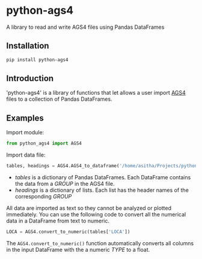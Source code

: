 # python-ags4
A library to read and write AGS4 files using Pandas DataFrames

## Installation

```bash
pip install python-ags4
```

## Introduction
'python-ags4' is a library of functions that let allows a user import [AGS4](http://www.agsdataformat.com/datatransferv4/intro.php) files to a collection of Pandas DataFrames. 

## Examples

Import module:
```python
from python_ags4 import AGS4
```

Import data file:
```python
tables, headings = AGS4.AGS4_to_dataframe('/home/asitha/Projects/python-AGS4/tests/test_data.ags')
```
* *tables* is a dictionary of Pandas DataFrames. Each DataFrame contains the data from a *GROUP* in the AGS4 file. 
* *headings* is a dictionary of lists. Each list has the header names of the corresponding *GROUP*

All data are imported as text so they cannot be analyzed or plotted immediately. You can use the following code to convert all the numerical data in a DataFrame from text to numeric.

```python
LOCA = AGS4.convert_to_numeric(tables['LOCA'])
```

The `AGS4.convert_to_numeric()` function automatically converts all columns in the input DataFrame with the a numeric *TYPE* to a float.
